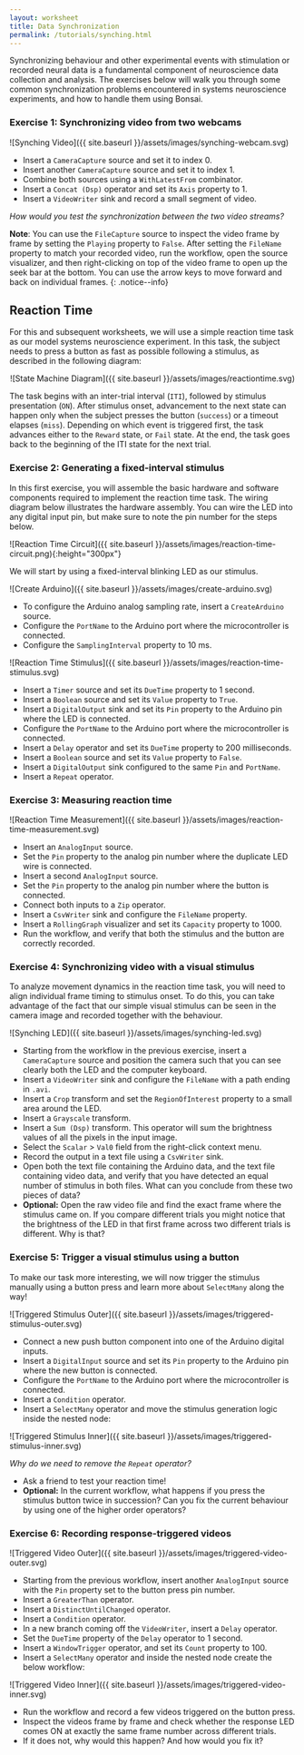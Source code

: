 ```yaml
---
layout: worksheet
title: Data Synchronization
permalink: /tutorials/synching.html
---
```


Synchronizing behaviour and other experimental events with stimulation or recorded neural data is a fundamental component of neuroscience data collection and analysis. The exercises below will walk you through some common synchronization problems encountered in systems neuroscience experiments, and how to handle them using Bonsai.

### **Exercise 1:** Synchronizing video from two webcams

![Synching Video]({{ site.baseurl }}/assets/images/synching-webcam.svg)

* Insert a `CameraCapture` source and set it to index 0.
* Insert another `CameraCapture` source and set it to index 1.
* Combine both sources using a `WithLatestFrom` combinator.
* Insert a `Concat (Dsp)` operator and set its `Axis` property to 1.
* Insert a `VideoWriter` sink and record a small segment of video.

*How would you test the synchronization between the two video streams?*

**Note**: You can use the `FileCapture` source to inspect the video frame by frame by setting the `Playing` property to `False`. After setting the `FileName` property to match your recorded video, run the workflow, open the source visualizer, and then right-clicking on top of the video frame to open up the seek bar at the bottom. You can use the arrow keys to move forward and back on individual frames.
{: .notice--info}

Reaction Time
-------------

For this and subsequent worksheets, we will use a simple reaction time task as our model systems neuroscience experiment. In this task, the subject needs to press a button as fast as possible following a stimulus, as described in the following diagram:

<span style="display:block;text-align:center">
![State Machine Diagram]({{ site.baseurl }}/assets/images/reactiontime.svg)
</span>

The task begins with an inter-trial interval (`ITI`), followed by stimulus presentation (`ON`). After stimulus onset, advancement to the next state can happen only when the subject presses the button (`success`) or a timeout elapses (`miss`). Depending on which event is triggered first, the task advances either to the `Reward` state, or `Fail` state. At the end, the task goes back to the beginning of the ITI state for the next trial.

### **Exercise 2:** Generating a fixed-interval stimulus

In this first exercise, you will assemble the basic hardware and software components required to implement the reaction time task. The wiring diagram below illustrates the hardware assembly. You can wire the LED into any digital input pin, but make sure to note the pin number for the steps below.

![Reaction Time Circuit]({{ site.baseurl }}/assets/images/reaction-time-circuit.png){:height="300px"}

We will start by using a fixed-interval blinking LED as our stimulus.

![Create Arduino]({{ site.baseurl }}/assets/images/create-arduino.svg)

* To configure the Arduino analog sampling rate, insert a `CreateArduino` source.
* Configure the `PortName` to the Arduino port where the microcontroller is connected.
* Configure the `SamplingInterval` property to 10 ms.

![Reaction Time Stimulus]({{ site.baseurl }}/assets/images/reaction-time-stimulus.svg)

* Insert a `Timer` source and set its `DueTime` property to 1 second.
* Insert a `Boolean` source and set its `Value` property to `True`.
* Insert a `DigitalOutput` sink and set its `Pin` property to the Arduino pin where the LED is connected.
* Configure the `PortName` to the Arduino port where the microcontroller is connected.
* Insert a `Delay` operator and set its `DueTime` property to 200 milliseconds.
* Insert a `Boolean` source and set its `Value` property to `False`.
* Insert a `DigitalOutput` sink configured to the same `Pin` and `PortName`.
* Insert a `Repeat` operator.

### **Exercise 3:** Measuring reaction time

![Reaction Time Measurement]({{ site.baseurl }}/assets/images/reaction-time-measurement.svg)

* Insert an `AnalogInput` source.
* Set the `Pin` property to the analog pin number where the duplicate LED wire is connected.
* Insert a second `AnalogInput` source.
* Set the `Pin` property to the analog pin number where the button is connected.
* Connect both inputs to a `Zip` operator.
* Insert a `CsvWriter` sink and configure the `FileName` property.
* Insert a `RollingGraph` visualizer and set its `Capacity` property to 1000.
* Run the workflow, and verify that both the stimulus and the button are correctly recorded.

### **Exercise 4:** Synchronizing video with a visual stimulus

To analyze movement dynamics in the reaction time task, you will need to align individual frame timing to stimulus onset. To do this, you can take advantage of the fact that our simple visual stimulus can be seen in the camera image and recorded together with the behaviour.

![Synching LED]({{ site.baseurl }}/assets/images/synching-led.svg)

* Starting from the workflow in the previous exercise, insert a `CameraCapture` source and position the camera such that you can see clearly both the LED and the computer keyboard.
* Insert a `VideoWriter` sink and configure the `FileName` with a path ending in `.avi`.
* Insert a `Crop` transform and set the `RegionOfInterest` property to a small area around the LED.
* Insert a `Grayscale` transform.
* Insert a `Sum (Dsp)` transform. This operator will sum the brightness values of all the pixels in the input image.
* Select the `Scalar` > `Val0` field from the right-click context menu.
* Record the output in a text file using a `CsvWriter` sink.
* Open both the text file containing the Arduino data, and the text file containing video data, and verify that you have detected an equal number of stimulus in both files. What can you conclude from these two pieces of data?
* **Optional:** Open the raw video file and find the exact frame where the stimulus came on. If you compare different trials you might notice that the brightness of the LED in that first frame across two different trials is different. Why is that?

### **Exercise 5:** Trigger a visual stimulus using a button

To make our task more interesting, we will now trigger the stimulus manually using a button press and learn more about `SelectMany` along the way!

![Triggered Stimulus Outer]({{ site.baseurl }}/assets/images/triggered-stimulus-outer.svg)

* Connect a new push button component into one of the Arduino digital inputs.
* Insert a `DigitalInput` source and set its `Pin` property to the Arduino pin where the new button is connected.
* Configure the `PortName` to the Arduino port where the microcontroller is connected.
* Insert a `Condition` operator.
* Insert a `SelectMany` operator and move the stimulus generation logic inside the nested node:

![Triggered Stimulus Inner]({{ site.baseurl }}/assets/images/triggered-stimulus-inner.svg)

*Why do we need to remove the `Repeat` operator?*

* Ask a friend to test your reaction time!
* **Optional:** In the current workflow, what happens if you press the stimulus button twice in succession? Can you fix the current behaviour by using one of the higher order operators?

### **Exercise 6:** Recording response-triggered videos

![Triggered Video Outer]({{ site.baseurl }}/assets/images/triggered-video-outer.svg)

* Starting from the previous workflow, insert another `AnalogInput` source with the `Pin` property set to the button press pin number.
* Insert a `GreaterThan` operator.
* Insert a `DistinctUntilChanged` operator.
* Insert a `Condition` operator.
* In a new branch coming off the `VideoWriter`, insert a `Delay` operator.
* Set the `DueTime` property of the `Delay` operator to 1 second.
* Insert a `WindowTrigger` operator, and set its `Count` property to 100.
* Insert a `SelectMany` operator and inside the nested node create the below workflow:

![Triggered Video Inner]({{ site.baseurl }}/assets/images/triggered-video-inner.svg)

* Run the workflow and record a few videos triggered on the button press.
* Inspect the videos frame by frame and check whether the response LED comes ON at exactly the same frame number across different trials.
* If it does not, why would this happen? And how would you fix it?
